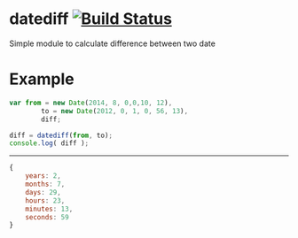 datediff [![Build Status](https://travis-ci.org/dmfilipenko/datediff.svg?branch=master)](https://travis-ci.org/dmfilipenko/datediff)
========

Simple module to calculate difference between two date

Example
=====

```js
var from = new Date(2014, 8, 0,0,10, 12),
 		to = new Date(2012, 0, 1, 0, 56, 13),
 		diff;

diff = datediff(from, to);
console.log( diff );

```
---------

```js
{
    years: 2,
    months: 7,
    days: 29,
    hours: 23,
    minutes: 13,
    seconds: 59
}
```
